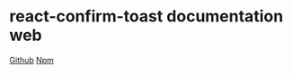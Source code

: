 # react-confirm-toast documentation web

[Github](https://github.com/fentosv/react-confirm-toast)
[Npm](https://www.npmjs.com/package/react-confirm-toast)

